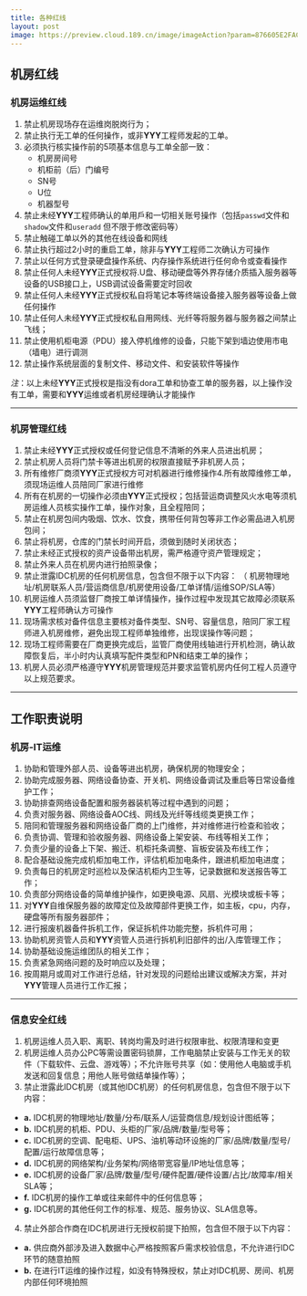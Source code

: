```yaml
---
title: 各种红线
layout: post
image: https://preview.cloud.189.cn/image/imageAction?param=876605E2FAC59C71CD6AF240ADB82887016BA5BA19BF51BF1C55177ECCAF535AAF10831B0057DEDAAB9C7ABF05A89F9715D7E251DA631D57CDB9BA1E76787A286493164EB6285F1030C27B271C136CB45F56D577D10C944B0404D508D3408B73A8F8E9F677EDC12E8EBE3691
---
```


## 机房红线

### 机房运维红线

1. 禁止机房现场存在运维岗脱岗行为；
2. 禁止执行无工单的任何操作，或非**YYY**工程师发起的工单。
3. 必须执行核实操作前的5项基本信息与工单全部一致：
   * 机房房间号
   * 机柜前（后）门编号
   * SN号
   * U位
   * 机器型号
4. 禁止未经**YYY**工程师确认的单用戶和一切相关账号操作（包括`passwd`文件和`shadow`文件和`useradd` 但不限于修改密码等）
5. 禁止触碰工单以外的其他在线设备和网线
6. 禁止执行超过2小时的重启工单，除非与**YYY**工程师二次确认方可操作
7. 禁止以任何方式登录硬盘操作系统、内存操作系统进行任何命令或查看操作
8. 禁止任何人未经**YYY**正式授权将.U盘、移动硬盘等外界存储介质插入服务器等设备的USB接口上，USB调试设备需要定时回收
9. 禁止任何人未经**YYY**正式授权私自将笔记本等终端设备接入服务器等设备上做任何操作
10. 禁止任何人未经**YYY**正式授权私自用网线、光纤等将服务器与服务器之间禁止飞线；
11. 禁止使用机柜电源（PDU）接入停机维修的设备，只能下架到墙边使用市电（墙电）进行调测
12. 禁止操作系统层面的复制文件、移动文件、和安装软件等操作

*注*：以上未经**YYY**正式授权是指没有dora工单和协查工单的服务器，以上操作没有工单，需要和**YYY**运维或者机房经理确认才能操作

---------

### 机房管理红线

1. 禁止未经**YYY**正式授权或任何登记信息不清晰的外来人员进出机房；
2. 禁止机房人员将门禁卡等进出机房的权限直接赋予非机房人员；
3. 所有维修厂商须**YYY**正式授权方可对机器进行维修操作4.所有故障维修工单，须现场运维人员陪同厂家进行维修
5. 所有在机房的一切操作必须由**YYY**正式授权；包括营运商调整风火水电等须机房运维人员核实操作工单，操作对象，且全程陪同；
6. 禁止在机房包间内吸烟、饮水、饮食，携带任何背包等非工作必需品进入机房包间；
7. 禁止将机房，仓库的门禁长时间开启，须做到随时关闭状态；
8. 禁止未经正式授权的资产设备带出机房，需严格遵守资产管理规定；
9. 禁止外来人员在机房内进行拍照录像；
10. 禁止泄露IDC机房的任何机房信息，包含但不限于以下内容：
  （ 机房物理地址/机房联系人员/营运商信息/机房使用设备/工单详情/运维SOP/SLA等）
11. 机房运维人员须监督厂商按工单详情操作，操作过程中发现其它故障必须联系**YYY**工程师确认方可操作
12. 现场需求核对备件信息主要核对备件类型、SN号、容量信息，陪同厂家工程师进入机房维修，避免出现工程师单独维修，出现误操作等问题；
13. 现场工程师需要在厂商更换完成后，监管厂商使用线轴进行开机检测，确认故障恢复后，半小时内认真填写配件类型和PN和结束工单的操作；
14. 机房人员必须严格遵守**YYY**机房管理规范并要求监管机房内任何工程人员遵守以上规范要求。

-----------

## 工作职责说明

### 机房-IT运维

1. 协助和管理外部人员、设备等进出机房，确保机房的物理安全；
1. 协助完成服务器、网络设备协查、开关机、网络设备调试及重启等日常设备维护工作；
1. 协助排查网络设备配置和服务器装机等过程中遇到的问题；
1. 负责对服务器、网络设备AOC线、网线及光纤等线缆类更换工作；
1. 陪同和管理服务器和网络设备厂商的上门维修，并对维修进行检查和验收；
1. 负责协调、管理和验收服务器、网络设备上架安装、布线等相关工作；
1. 负责少量的设备上下架、搬迁、机柜托条调整、盲板安装及布线工作；
1. 配合基础设施完成机柜加电工作，评估机柜加电条件，跟进机柜加电进度；
1. 负责每日的机房定时巡检以及保洁机柜内卫生等，记录数据和发送报告等工作；
1. 负责部分网络设备的简单维护操作，如更换电源、风扇、光模块或板卡等；
1. 对**YYY**自维保服务器的故障定位及故障部件更换工作，如主板，cpu，内存，硬盘等所有服务器部件；
1. 进行报废机器备件拆机工作，保证拆机件功能完整，拆机件可用；
1. 协助机房资管人员和**YYY**资管人员进行拆机利旧部件的出/入库管理工作；
1. 协助基础设施运维团队的相关工作；
1. 负责紧急网络问题的及时响应以及处理；
1. 按周期月或周对工作进行总结，针对发现的问题给出建议或解决方案，并对**YYY**管理人员进行工作汇报；

-----------

### 信息安全红线

1. 机房运维人员入职、离职、转岗均需及时进行权限审批、权限清理和变更
2. 机房运维人员办公PC等需设置密码锁屏，工作电脑禁止安装与工作无关的软件（下载软件、云盘、游戏等）；不允许账号共享（如：使用他人电脑或手机发送和回复信息；用他人账号做结单操作等）；
3. 禁止泄露此IDC机房（或其他IDC机房）的任何机房信息，包含但不限于以下内容：
  * **a.** IDC机房的物理地址/数量/分布/联系人/运营商信息/规划设计图纸等；
  * **b.** IDC机房的机柜、PDU、头柜的厂家/品牌/数量/型号等；
  * **c.** IDC机房的空调、配电柜、UPS、油机等动环设施的厂家/品牌/数量/型号/配置/运行故障信息等；
  * **d.** IDC机房的网络架构/业务架构/网络带宽容量/IP地址信息等；
  * **e.** IDC机房的设备厂家/品牌/数量/型号/硬件配置/硬件设置/占比/故障率/相关SLA等；
  * **f.** IDC机房的操作工单或往来邮件中的任何信息等；
  * **g.** IDC机房的其他任何工作的标准、规范、服务协议、SLA信息等。
4. 禁止外部合作商在IDC机房进行无授权前提下拍照，包含但不限于以下内容：
  * **a.** 供应商外部涉及进入数据中心严格按照客戶需求校验信息，不允许进行IDC环节的随意拍照
  * **b.** 在进行IT运维的操作过程，如没有特殊授权，禁止对IDC机房、房间、机房内部任何环境拍照
